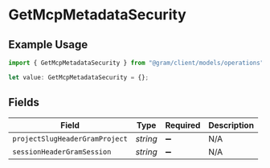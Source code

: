 # GetMcpMetadataSecurity

## Example Usage

```typescript
import { GetMcpMetadataSecurity } from "@gram/client/models/operations";

let value: GetMcpMetadataSecurity = {};
```

## Fields

| Field                          | Type                           | Required                       | Description                    |
| ------------------------------ | ------------------------------ | ------------------------------ | ------------------------------ |
| `projectSlugHeaderGramProject` | *string*                       | :heavy_minus_sign:             | N/A                            |
| `sessionHeaderGramSession`     | *string*                       | :heavy_minus_sign:             | N/A                            |